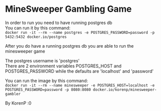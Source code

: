 # MineSweeper Gambling Game

In order to run you need to have running postgres db \
You can run it by this command: \
`docker run -it --rm --name postgres -e POSTGRES_PASSWORD=password -p 5432:5432 docker.io/postgres`

After you do have a running postgres db you are able to run the minesweeper game

The postgres username is 'postgres' \
There are 2 environment variables POSTGRES_HOST and POSTGRES_PASSWORD while the defaults are 'localhost' and 'password'

You can run the image by this command: \
`docker run -it --rm --name minesweeper -e POSTGRES_HOST=localhost -e POSTGRES_PASSWORD=password -p 8080:8080 docker.io/korenp/minesweeper-gambler`

By KorenP :0